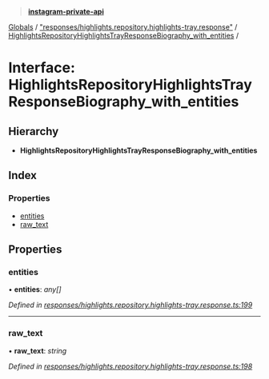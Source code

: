 > **[instagram-private-api](../README.md)**

[Globals](../README.md) / ["responses/highlights.repository.highlights-tray.response"](../modules/_responses_highlights_repository_highlights_tray_response_.md) / [HighlightsRepositoryHighlightsTrayResponseBiography_with_entities](_responses_highlights_repository_highlights_tray_response_.highlightsrepositoryhighlightstrayresponsebiography_with_entities.md) /

# Interface: HighlightsRepositoryHighlightsTrayResponseBiography_with_entities

## Hierarchy

* **HighlightsRepositoryHighlightsTrayResponseBiography_with_entities**

## Index

### Properties

* [entities](_responses_highlights_repository_highlights_tray_response_.highlightsrepositoryhighlightstrayresponsebiography_with_entities.md#entities)
* [raw_text](_responses_highlights_repository_highlights_tray_response_.highlightsrepositoryhighlightstrayresponsebiography_with_entities.md#raw_text)

## Properties

###  entities

• **entities**: *any[]*

*Defined in [responses/highlights.repository.highlights-tray.response.ts:199](https://github.com/dilame/instagram-private-api/blob/3e16058/src/responses/highlights.repository.highlights-tray.response.ts#L199)*

___

###  raw_text

• **raw_text**: *string*

*Defined in [responses/highlights.repository.highlights-tray.response.ts:198](https://github.com/dilame/instagram-private-api/blob/3e16058/src/responses/highlights.repository.highlights-tray.response.ts#L198)*